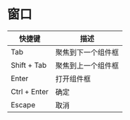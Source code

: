 # 窗口

| 快捷键       | 描述               |
| ------------ | ------------------ |
| Tab          | 聚焦到下一个组件框 |
| Shift + Tab  | 聚焦到上一个组件框 |
| Enter        | 打开组件框         |
| Ctrl + Enter | 确定               |
| Escape       | 取消               |